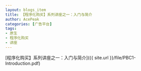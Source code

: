 ```yaml
---
layout: blogs_item
title: 【程序化购买】系列讲座之一：入门与简介
author: AcePeak
categories: [广告平台]
tags: 
- 原生
- 程序化购买
- 讲座
---
```


[程序化购买】系列讲座之一：入门与简介]({{ site.url }}/file/PBC1-Introduction.pdf)
